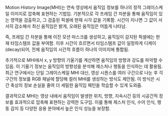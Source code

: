 Motion History Image(MHI)는 연속 영상에서 움직임 정보를 하나의 정적 그레이스케일 이미지로 압축해 표현하는 기법임. 기본적으로 각 프레임 간 차분을 통해 움직임이 있는 영역을 검출하고, 그 검출된 픽셀에 현재 시각 값을 기록함. 시간이 지나면 그 값이 서서히 감소해서 최신 움직임은 밝게, 오래된 움직임은 어둡게 나타남.

즉, 프레임 간 차분을 통해 이진 모션 마스크를 생성하고, 움직임이 감지된 픽셀에는 현재 타임스탬프 값을 부여함. 이후 시간이 흐르면서 타임스탬프 값이 일정하게 디케이(decay)되어, 전체 움직임의 시간적 흐름이 하나의 이미지에 통합됨.

추가적으로 MHI에서 x, y 방향의 기울기를 계산하면 움직임의 방향과 강도를 파악할 수 있음. 이 기울기 정보는 움직임의 방향성을 분석해 제스처나 행동을 인식하는 데 활용됨. 최근 연구에서는 단일 그레이스케일 MHI 대신, 영상 시퀀스를 여러 구간으로 나눈 후 각 구간의 정보를 RGB 채널에 할당해 컬러 MHI를 생성하는 방식도 제안됨. 이 방식은 시간 축상의 정보 손실을 줄여 더 세밀한 움직임 패턴을 학습할 수 있게 도와줌.

결과적으로 MHI는 영상 내에서 움직임이 발생한 위치, 방향, 지속시간 등의 시공간적 정보를 효과적으로 압축해 표현하는 강력한 도구임. 이를 통해 제스처 인식, 수어 인식, 행동 감지 등 다양한 응용 분야에서 높은 인식 성능을 보장함.